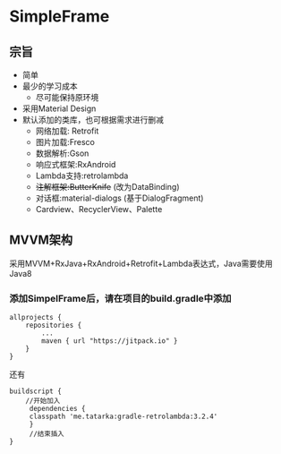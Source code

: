 # SimpleFrame #
## 宗旨 ##
- 简单
- 最少的学习成本
	- 尽可能保持原环境
- 采用Material Design
- 默认添加的类库，也可根据需求进行删减
	- 网络加载: Retrofit
	- 图片加载:Fresco
	- 数据解析:Gson
	- 响应式框架:RxAndroid
	- Lambda支持:retrolambda  
	- <s>注解框架:ButterKnife</s> (改为DataBinding)
	- 对话框:material-dialogs (基于DialogFragment)
	- Cardview、RecyclerView、Palette

## MVVM架构 ##
采用MVVM+RxJava+RxAndroid+Retrofit+Lambda表达式，Java需要使用Java8
	
### 添加SimpelFrame后，请在项目的build.gradle中添加  

	allprojects {
    	repositories {
    	    ...
    	    maven { url "https://jitpack.io" }
    	}
	}

还有

	buildscript {
		//开始加入
		 dependencies {
		 classpath 'me.tatarka:gradle-retrolambda:3.2.4'
		 }
		 //结束插入
	}
##  ##